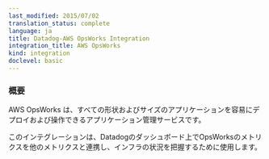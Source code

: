 ```yaml
---
last_modified: 2015/07/02
translation_status: complete
language: ja
title: Datadog-AWS OpsWorks Integration
integration_title: AWS OpsWorks
kind: integration
doclevel: basic
---
```


<!-- AWS OpsWorks is an application management service that makes it easy to deploy and operate applications of all shapes and sizes.

Enable this integration to see in Datadog all your Ops Works metrics. -->

### 概要


AWS OpsWorks は、すべての形状およびサイズのアプリケーションを容易にデプロイおよび操作できるアプリケーション管理サービスです。

このインテグレーションは、Datadogのダッシュボード上でOpsWorksのメトリクスを他のメトリクスと連携し、インフラの状況を把握するために使用します。
